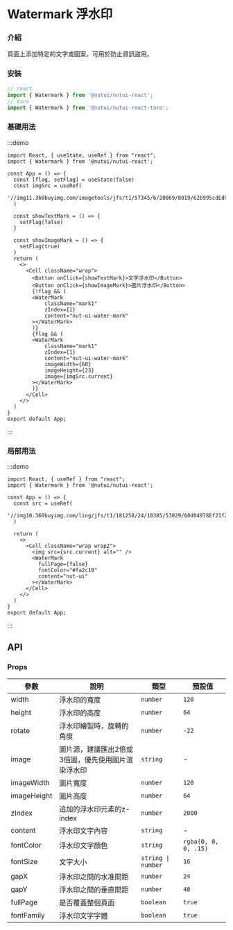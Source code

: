 # Watermark 浮水印

### 介紹

頁面上添加特定的文字或圖案，可用於防止資訊盜用。

### 安裝

```ts
// react
import { Watermark } from '@nutui/nutui-react';
// taro
import { Watermark } from '@nutui/nutui-react-taro';
```

### 基礎用法

:::demo

```tsx
import React, { useState, useRef } from "react";
import { Watermark } from '@nutui/nutui-react';

const App = () => {
  const [flag, setFlag] = useState(false)
  const imgSrc = useRef(
    '//img11.360buyimg.com/imagetools/jfs/t1/57345/6/20069/8019/62b995cdEd96fef03/51d3302dfeccd1d2.png'
  )

  const showTextMark = () => {
    setFlag(false)
  }

  const showImageMark = () => {
    setFlag(true)
  }
  return (
    <>
      <Cell className="wrap">
        <Button onClick={showTextMark}>文字浮水印</Button>
        <Button onClick={showImageMark}>圖片浮水印</Button>
        {!flag && (
        <WaterMark
            className="mark1"
            zIndex={1}
            content="nut-ui-water-mark"
        ></WaterMark>
        )}
        {flag && (
        <WaterMark
            className="mark1"
            zIndex={1}
            content="nut-ui-water-mark"
            imageWidth={60}
            imageHeight={23}
            image={imgSrc.current}
        ></WaterMark>
        )}
      </Cell>
    </>
  )
}
export default App;
```
:::

### 局部用法

:::demo

```tsx
import React, { useRef } from "react";
import { Watermark } from '@nutui/nutui-react';

const App = () => {
  const src = useRef(
    '//img10.360buyimg.com/ling/jfs/t1/181258/24/10385/53029/60d04978Ef21f2d42/92baeb21f907cd24.jpg'
  )

  return (
    <>
      <Cell className="wrap wrap2">
        <img src={src.current} alt="" />
        <WaterMark
          fullPage={false}
          fontColor="#fa2c19"
          content="nut-ui"
        ></WaterMark>
      </Cell>
    </>
  )
}
export default App;
```
:::

## API

### Props

| 參數          | 說明                             | 類型   | 預設值           |
|--------------|----------------------------------|--------|------------------|
| width       | 浮水印的寬度                                           | `number`           | `120`                |
| height      | 浮水印的高度                                           | `number`           | `64`                 |
| rotate      | 浮水印繪製時，旋轉的角度                  | `number`           | `-22`                |
| image       | 圖片源，建議匯出2倍或3倍圖，優先使用圖片渲染浮水印 | `string`           | -                    |
| imageWidth  | 圖片寬度                                             | `number`           | `120`                |
| imageHeight | 圖片高度                                             | `number`           | `64`                 |
| zIndex      | 追加的浮水印元素的z-index                             | `number`           | `2000`               |
| content     | 浮水印文字內容                                       | `string`           | -                    |
| fontColor   | 浮水印文字顏色                                         | `string`           | `rgba(0, 0, 0, .15)` |
| fontSize    | 文字大小                                             | `string \| number` | `16`                 |
| gapX        | 浮水印之間的水准間距                                   | `number`           | `24`                 |
| gapY       | 浮水印之間的垂直間距                                   | `number`           | `48`                 |
| fullPage    | 是否覆蓋整個頁面                                     | `boolean`          | `true`               |
| fontFamily  | 浮水印文字字體                                     | `boolean`          | `true`               |

